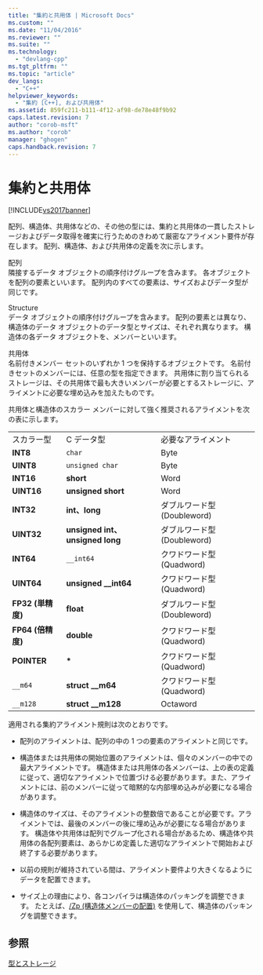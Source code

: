 ```yaml
---
title: "集約と共用体 | Microsoft Docs"
ms.custom: ""
ms.date: "11/04/2016"
ms.reviewer: ""
ms.suite: ""
ms.technology: 
  - "devlang-cpp"
ms.tgt_pltfrm: ""
ms.topic: "article"
dev_langs: 
  - "C++"
helpviewer_keywords: 
  - "集約 [C++], および共用体"
ms.assetid: 859fc211-b111-4f12-af98-de78e48f9b92
caps.latest.revision: 7
author: "corob-msft"
ms.author: "corob"
manager: "ghogen"
caps.handback.revision: 7
---
```

# 集約と共用体
[!INCLUDE[vs2017banner](../assembler/inline/includes/vs2017banner.md)]

配列、構造体、共用体などの、その他の型には、集約と共用体の一貫したストレージおよびデータ取得を確実に行うためのきわめて厳密なアライメント要件が存在します。  配列、構造体、および共用体の定義を次に示します。  
  
 配列  
 隣接するデータ オブジェクトの順序付けグループを含みます。  各オブジェクトを配列の要素といいます。  配列内のすべての要素は、サイズおよびデータ型が同じです。  
  
 Structure  
 データ オブジェクトの順序付けグループを含みます。  配列の要素とは異なり、構造体のデータ オブジェクトのデータ型とサイズは、それぞれ異なります。  構造体の各データ オブジェクトを、メンバーといいます。  
  
 共用体  
 名前付きメンバー セットのいずれか 1 つを保持するオブジェクトです。  名前付きセットのメンバーには、任意の型を指定できます。  共用体に割り当てられるストレージは、その共用体で最も大きいメンバーが必要とするストレージに、アライメントに必要な埋め込みを加えたものです。  
  
 共用体と構造体のスカラー メンバーに対して強く推奨されるアライメントを次の表に示します。  
  
||||  
|-|-|-|  
|スカラー型|C データ型|必要なアライメント|  
|**INT8**|`char`|Byte|  
|**UINT8**|`unsigned char`|Byte|  
|**INT16**|**short**|Word|  
|**UINT16**|**unsigned short**|Word|  
|**INT32**|**int、long**|ダブルワード型 \(Doubleword\)|  
|**UINT32**|**unsigned int、unsigned long**|ダブルワード型 \(Doubleword\)|  
|**INT64**|`__int64`|クワドワード型 \(Quadword\)|  
|**UINT64**|**unsigned \_\_int64**|クワドワード型 \(Quadword\)|  
|**FP32 \(単精度\)**|**float**|ダブルワード型 \(Doubleword\)|  
|**FP64 \(倍精度\)**|**double**|クワドワード型 \(Quadword\)|  
|**POINTER**|**\***|クワドワード型 \(Quadword\)|  
|`__m64`|**struct \_\_m64**|クワドワード型 \(Quadword\)|  
|`__m128`|**struct \_\_m128**|Octaword|  
  
 適用される集約アライメント規則は次のとおりです。  
  
-   配列のアライメントは、配列の中の 1 つの要素のアライメントと同じです。  
  
-   構造体または共用体の開始位置のアライメントは、個々のメンバーの中での最大アライメントです。  構造体または共用体の各メンバーは、上の表の定義に従って、適切なアライメントで位置づける必要があります。また、アライメントには、前のメンバーに従って暗黙的な内部埋め込みが必要になる場合があります。  
  
-   構造体のサイズは、そのアライメントの整数倍であることが必要です。アライメントでは、最後のメンバーの後に埋め込みが必要になる場合があります。  構造体や共用体は配列でグループ化される場合があるため、構造体や共用体の各配列要素は、あらかじめ定義した適切なアライメントで開始および終了する必要があります。  
  
-   以前の規則が維持されている間は、アライメント要件より大きくなるようにデータを配置できます。  
  
-   サイズ上の理由により、各コンパイラは構造体のパッキングを調整できます。  たとえば、[\/Zp \(構造体メンバーの配置\)](../Topic/-Zp%20\(Struct%20Member%20Alignment\).md) を使用して、構造体のパッキングを調整できます。  
  
## 参照  
 [型とストレージ](../build/types-and-storage.md)